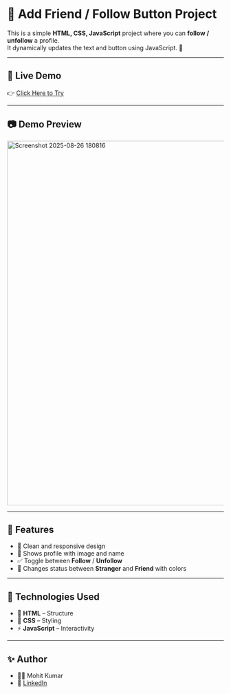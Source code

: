 # 👥 Add Friend / Follow Button Project  

This is a simple **HTML, CSS, JavaScript** project where you can **follow / unfollow** a profile.  
It dynamically updates the text and button using JavaScript. 🎯  

---

## 🔗 Live Demo

👉 [Click Here to Try](https://add-follower.netlify.app/)  

---


## 📷 Demo Preview

<img width="1887" height="847" alt="Screenshot 2025-08-26 180816" src="https://github.com/user-attachments/assets/b7d94552-b8a0-4ce4-9f78-953553755ed8" />


---


## 📌 Features
- 🎨 Clean and responsive design  
- 👤 Shows profile with image and name  
- ✅ Toggle between **Follow** / **Unfollow**  
- 🌈 Changes status between **Stranger** and **Friend** with colors  

---

## 🚀 Technologies Used
- 🧩 **HTML** – Structure  
- 🎨 **CSS** – Styling  
- ⚡ **JavaScript** – Interactivity  

---

## ✨ Author

- 👨‍💻 Mohit Kumar
- 📎 [LinkedIn](https://www.linkedin.com/in/mohit-kumar16/)
